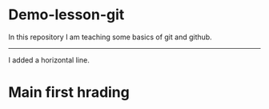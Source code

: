 # Demo-lesson-git
In this repository I am teaching some basics of git and github.
</br>
<hr>
I added a horizontal line.
<h1>Main first hrading</h1>

